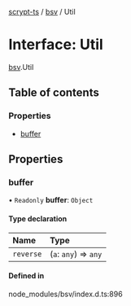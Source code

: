 [scrypt-ts](../README.md) / [bsv](../modules/bsv.md) / Util

# Interface: Util

[bsv](../modules/bsv.md).Util

## Table of contents

### Properties

- [buffer](bsv.Util.md#buffer)

## Properties

### buffer

• `Readonly` **buffer**: `Object`

#### Type declaration

| Name | Type |
| :------ | :------ |
| `reverse` | (`a`: `any`) => `any` |

#### Defined in

node_modules/bsv/index.d.ts:896
